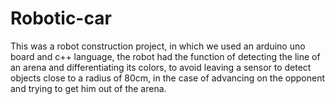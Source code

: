 # Robotic-car
This was a robot construction project, in which we used an arduino uno board and c++ language, the robot had the function of detecting the line of an arena and differentiating its colors, to avoid leaving a sensor to detect objects close to a radius of 80cm, in the case of advancing on the opponent and trying to get him out of the arena.

